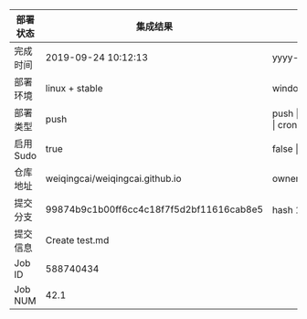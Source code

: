 部署状态 | 集成结果 | 参考值
---|---|---
完成时间 | 2019-09-24 10:12:13 | yyyy-mm-dd hh:mm:ss
部署环境 | linux + stable | window \| linux + stable
部署类型 | push | push \| pull_request \| api \| cron
启用Sudo | true | false \| true
仓库地址 | weiqingcai/weiqingcai.github.io | owner_name/repo_name
提交分支 | 99874b9c1b00ff6cc4c18f7f5d2bf11616cab8e5 | hash 16位
提交信息 | Create test.md |
Job ID   | 588740434 |
Job NUM  | 42.1 |
